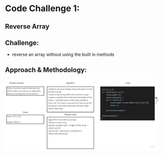 # Code Challenge 1:

## Reverse Array

## Challenge:
* reverse an array without using the built in methods

## Approach & Methodology:
<img src="Untitled (2).jpg" >
